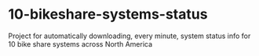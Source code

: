 # 10-bikeshare-systems-status
Project for automatically downloading, every minute, system status info for 10 bike share systems across North America
